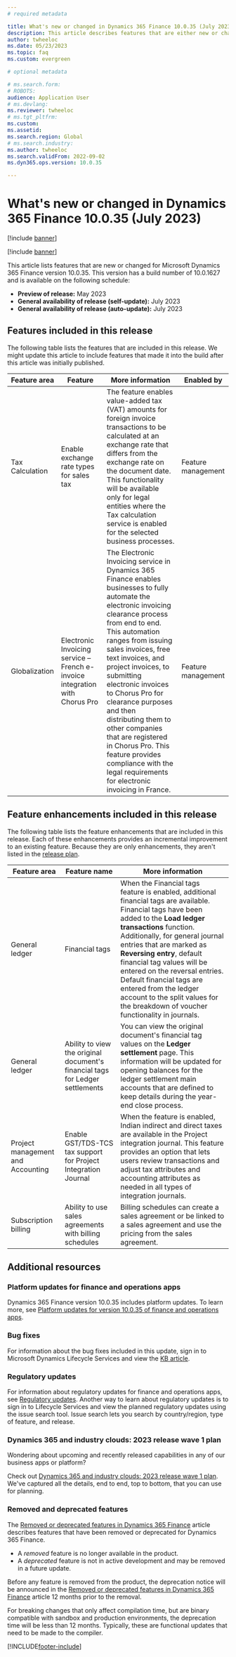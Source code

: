 ```yaml
---
# required metadata

title: What's new or changed in Dynamics 365 Finance 10.0.35 (July 2023)
description: This article describes features that are either new or changed in the Microsoft Dynamics 365 Finance version 10.0.35 preview release.
author: twheeloc
ms.date: 05/23/2023
ms.topic: faq
ms.custom: evergreen

# optional metadata

# ms.search.form: 
# ROBOTS: 
audience: Application User
# ms.devlang: 
ms.reviewer: twheeloc
# ms.tgt_pltfrm: 
ms.custom: 
ms.assetid: 
ms.search.region: Global
# ms.search.industry: 
ms.author: twheeloc
ms.search.validFrom: 2022-09-02
ms.dyn365.ops.version: 10.0.35

---
```


# What's new or changed in Dynamics 365 Finance 10.0.35 (July 2023)

[!include [banner](../includes/banner.md)]

[!include [banner](../includes/preview-banner.md)]

This article lists features that are new or changed for Microsoft Dynamics 365 Finance version 10.0.35. This version has a build number of 10.0.1627 and is available on the following schedule:

- **Preview of release:** May 2023
- **General availability of release (self-update):** July 2023
- **General availability of release (auto-update):** July 2023

## Features included in this release

The following table lists the features that are included in this release. We might update this article to include features that made it into the build after this article was initially published.

| Feature area | Feature | More information | Enabled by |
|--------------|---------|------------------|------------|
| Tax Calculation | Enable exchange rate types for sales tax | The feature enables value-added tax (VAT) amounts for foreign invoice transactions to be calculated at an exchange rate that differs from the exchange rate on the document date. This functionality will be available only for legal entities where the Tax calculation service is enabled for the selected business processes. | Feature management |
| Globalization | Electronic Invoicing service – French e-invoice integration with Chorus Pro | The Electronic Invoicing service in Dynamics 365 Finance enables businesses to fully automate the electronic invoicing clearance process from end to end. This automation ranges from issuing sales invoices, free text invoices, and project invoices, to submitting electronic invoices to Chorus Pro for clearance purposes and then distributing them to other companies that are registered in Chorus Pro. This feature provides compliance with the legal requirements for electronic invoicing in France. | Feature management |

## Feature enhancements included in this release

The following table lists the feature enhancements that are included in this release. Each of these enhancements provides an incremental improvement to an existing feature. Because they are only enhancements, they aren't listed in the [release plan](/dynamics365/release-plan/2023wave1/finance-operations/dynamics365-finance).

| Feature area | Feature name | More information |
|--------------|--------------|------------------|
| General ledger | Financial tags | When the Financial tags feature is enabled, additional financial tags are available. Financial tags have been added to the **Load ledger transactions** function. Additionally, for general journal entries that are marked as **Reversing entry**, default financial tag values will be entered on the reversal entries. Default financial tags are entered from the ledger account to the split values for the breakdown of voucher functionality in journals. |
| General ledger | Ability to view the original document's financial tags for Ledger settlements | You can view the original document's financial tag values on the **Ledger settlement** page. This information will be updated for opening balances for the ledger settlement main accounts that are defined to keep details during the year-end close process. |
| Project management and Accounting | Enable GST/TDS-TCS tax support for Project Integration Journal | When the feature is enabled, Indian indirect and direct taxes are available in the Project integration journal. This feature provides an option that lets users review transactions and adjust tax attributes and accounting attributes as needed in all types of integration journals. |
| Subscription billing | Ability to use sales agreements with billing schedules | Billing schedules can create a sales agreement or be linked to a sales agreement and use the pricing from the sales agreement. |

## Additional resources

### Platform updates for finance and operations apps

Dynamics 365 Finance version 10.0.35 includes platform updates. To learn more, see [Platform updates for version 10.0.35 of finance and operations apps](../../fin-ops-core/dev-itpro/get-started/whats-new-platform-updates-10-0-35.md).

### Bug fixes

For information about the bug fixes included in this update, sign in to Microsoft Dynamics Lifecycle Services and view the [KB article](https://fix.lcs.dynamics.com/Issue/Details?bugId=817204&dbType=3&qc=31515199fa35fbda929b42fcfa31225e2c30e55eef262c4f917d98d8cc57d42d).

### Regulatory updates

For information about regulatory updates for finance and operations apps, see [Regulatory updates](../localizations/regulatory-updates.md). Another way to learn about regulatory updates is to sign in to Lifecycle Services and view the planned regulatory updates using the issue search tool. Issue search lets you search by country/region, type of feature, and release.

### Dynamics 365 and industry clouds: 2023 release wave 1 plan

Wondering about upcoming and recently released capabilities in any of our business apps or platform?

Check out [Dynamics 365 and industry clouds: 2023 release wave 1 plan](/dynamics365-release-plan/2022wave2/finance-operations/dynamics365-finance). We've captured all the details, end to end, top to bottom, that you can use for planning.

### Removed and deprecated features

The [Removed or deprecated features in Dynamics 365 Finance](removed-deprecated-features-finance.md) article describes features that have been removed or deprecated for Dynamics 365 Finance.

- A *removed* feature is no longer available in the product.
- A *deprecated* feature is not in active development and may be removed in a future update.

Before any feature is removed from the product, the deprecation notice will be announced in the [Removed or deprecated features in Dynamics 365 Finance](removed-deprecated-features-finance.md) article 12 months prior to the removal.

For breaking changes that only affect compilation time, but are binary compatible with sandbox and production environments, the deprecation time will be less than 12 months. Typically, these are functional updates that need to be made to the compiler.

[!INCLUDE[footer-include](../../includes/footer-banner.md)]

